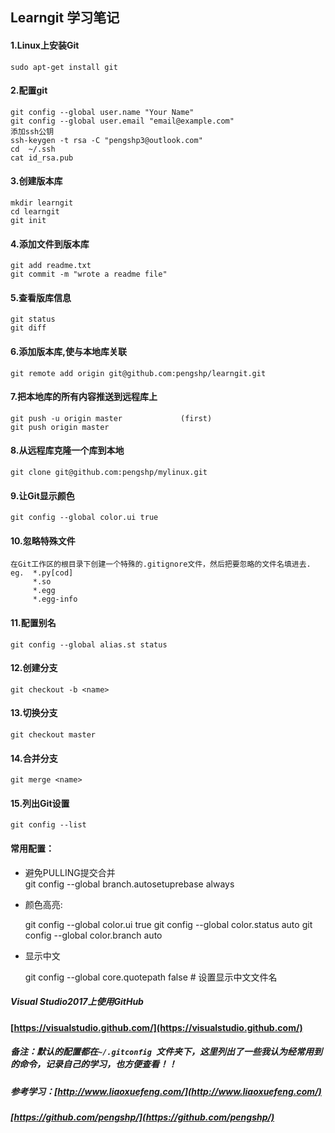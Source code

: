 ## Learngit 学习笔记
#### 1.Linux上安装Git
    sudo apt-get install git
#### 2.配置git
    git config --global user.name "Your Name"
    git config --global user.email "email@example.com"
    添加ssh公钥
    ssh-keygen -t rsa -C "pengshp3@outlook.com"
    cd  ~/.ssh
    cat id_rsa.pub
#### 3.创建版本库
    mkdir learngit
    cd learngit
    git init
#### 4.添加文件到版本库
    git add readme.txt
    git commit -m "wrote a readme file"
#### 5.查看版库信息
    git status
    git diff
#### 6.添加版本库,使与本地库关联
    git remote add origin git@github.com:pengshp/learngit.git
#### 7.把本地库的所有内容推送到远程库上
    git push -u origin master             (first)
    git push origin master
#### 8.从远程库克隆一个库到本地
    git clone git@github.com:pengshp/mylinux.git
#### 9.让Git显示颜色
    git config --global color.ui true
#### 10.忽略特殊文件
    在Git工作区的根目录下创建一个特殊的.gitignore文件，然后把要忽略的文件名填进去.
    eg.  *.py[cod]
         *.so
         *.egg
         *.egg-info
#### 11.配置别名
    git config --global alias.st status
#### 12.创建分支
    git checkout -b <name>
#### 13.切换分支
    git checkout master
#### 14.合并分支
    git merge <name>
#### 15.列出Git设置
    git config --list
#### 常用配置：
* 避免PULLING提交合并   
    git config --global branch.autosetuprebase always
* 颜色高亮:

    git config --global color.ui true
    git config --global color.status auto
    git config --global color.branch auto

 * 显示中文
 
    git config --global core.quotepath false # 设置显示中文文件名

##### Visual Studio2017上使用GitHub
#### [https://visualstudio.github.com/](https://visualstudio.github.com/)

##### *备注*：默认的配置都在`~/.gitconfig `文件夹下，这里列出了一些我认为经常用到的命令，记录自己的学习，也方便查看！！
##### 参考学习：[http://www.liaoxuefeng.com/](http://www.liaoxuefeng.com/)
##### [https://github.com/pengshp/](https://github.com/pengshp/)
